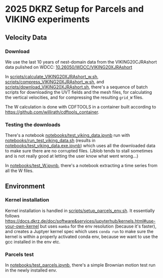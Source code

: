 # 2025 DKRZ Setup for Parcels and VIKING experiments

## Velocity Data

### Download

We use the last 10 years of nest-domain data from the VIKING20CJRAshort data pulished on WDCC: [10.26050/WDCC/VIKING20XJRAshort](https://doi.org/10.26050/WDCC/VIKING20XJRAshort)

In [scripts/calculate_VIKING20XJRAshort_w.sh](scripts/calculate_VIKING20XJRAshort_w.sh), [scripts/compress_VIKING20XJRAshort_w.sh](scripts/compress_VIKING20XJRAshort_w.sh), and [scripts/download_VIKING20XJRAshort.sh](scripts/download_VIKING20XJRAshort.sh), there's a sequence of batch scripts for downloading the UVT fields and the mesh files, for calculating the vertical velocities, and for compressing the resulting `grid_W` files.

The W calculation is done with CDFTOOLS in a container built according to <https://github.com/willirath/cdftools_container>.

### Testing the downloads

There's a notebook [notebooks/test_viking_data.ipynb](notebooks/test_viking_data.ipynb) run with [notebooks/run_test_viking_data.sh](notebooks/run_test_viking_data.sh) (results in [notebooks/test_viking_data.exe.ipynb](notebooks/test_viking_data.exe.ipynb)) which uses all the downloaded data to make sure there are no corrupted files. (Jblob tends to stall sometimes and is not really good at letting the user know what went wrong...)

In [notebooks/test_W.ipynb](notebooks/test_W.ipynb), there's a notebook extracting a time series from all the W files.

## Environment

### Kernel installation

Kernel installation is handled in [scripts/setup_parcels_env.sh](scripts/setup_parcels_env.sh).  It essentially follows <https://docs.dkrz.de/doc/software&services/jupyterhub/kernels.html#use-your-own-kernel> but uses `mamba`  for the env resolution (because it's faster), and creates a Juptyer kernel spec which uses `conda run` to make sure the kernel is within a properly activated conda env, because we want to use the gcc installed in the env etc.

### Parcels test

In [notebooks/test_parcels.ipynb](notebooks/test_parcels.ipynb), there's a simple Brownian motion test run in the newly installed env.